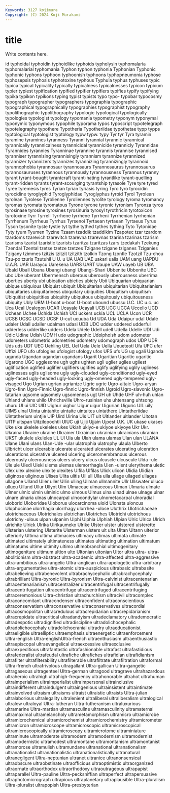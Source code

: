 ```yaml
---
Keywords: 3127 kojimura
Copyright: (C) 2024 Koji Murakami
---
```


# title

Write contents here.



id typhoidal typhoidin typhoidlike
typhoids typholysin typhomalaria typhomalarial typhomania Typhon typhon typhonia Typhonian Typhonic
typhonic typhons typhoon typhoonish typhoons typhopneumonia typhose typhosepsis typhosis typhotoxine
typhous Typhula typhus typhuses typic typica typical typicality typically typicalness
typicalnesses typicon typicum typier typiest typification typified typifier typifiers typifies
typify typifying typika typikon typikons typing typist typists typo typo-
typobar typocosmy typograph typographer typographers typographia typographic typographical typographically typographies
typographist typography typolithographic typolithography typologic typological typologically typologies typologist typology
typomania typometry typonym typonymal typonymic typonymous typophile typorama typos typoscript
typotelegraph typotelegraphy typothere Typotheria Typotheriidae typothetae typp typps typtological typtologist
typtology typw typw. typy Tyr tyr Tyra tyramin tyramine tyramines
tyranness Tyranni tyrannial tyrannic tyrannical tyrannically tyrannicalness tyrannicidal tyrannicide tyrannicly
Tyrannidae Tyrannides tyrannies Tyranninae tyrannine tyrannis tyrannise tyrannised tyranniser tyrannising
tyrannisingly tyrannism tyrannize tyrannized tyrannizer tyrannizers tyrannizes tyrannizing tyrannizingly tyrannoid
tyrannophobia tyrannosaur tyrannosaurs Tyrannosaurus tyrannosaurus tyrannosauruses tyrannous tyrannously tyrannousness Tyrannus
tyranny tyrant tyrant-bought tyrantcraft tyrant-hating tyrantlike tyrant-quelling tyrant-ridden tyrants tyrant-scourging
tyrantship tyrasole Tyre tyre tyred Tyree tyremesis tyres Tyrian tyrian
tyriasis tyring Tyro tyro tyrocidin tyrocidine tyroglyphid Tyroglyphidae Tyroglyphus tyroid
Tyrol Tyrolean tyrolean Tyrolese Tyrolienne Tyroliennes tyrolite tyrology tyroma tyromancy
tyromas tyromata tyromatous Tyrone tyrone tyronic tyronism Tyronza tyros tyrosinase
tyrosine tyrosines tyrosinuria tyrosyl tyrothricin tyrotoxicon tyrotoxine Tyrr Tyrrell Tyrrhene
tyrrhene Tyrrheni Tyrrhenian tyrrhenian Tyrrhenum Tyrrheus Tyrrhus Tyrsenoi Tyrtaean tyrtaean
Tyrtaeus Tyrus Tyson tysonite tyste tystie tyt tythe tythed tythes
tything Tyto Tytonidae Tyty tyum Tyumen Tyzine Tzaam tzaddik tzaddikim
Tzapotec tzar tzardom tzardoms tzarevich tzarevitch tzarevna tzarevnas tzarina tzarinas
tzarism tzarisms tzarist tzaristic tzarists tzaritza tzaritzas tzars tzedakah Tzekung
Tzendal Tzental tzetse tzetze tzetzes Tzigane tzigane tziganes Tziganies Tzigany
tzimmes tzitzis tzitzit tzitzith tzolkin Tzong tzontle Tzotzil Tzu-chou Tzu-po
tzuris Tzutuhil U U. u UA UAB UAE uakari ualis
UAM uang UAPDU U.A.R. UAR Uaraycu Uarekena UARS UART Uaupe
UAW uayeb UB UBA Ubald Uball Ubana Ubangi ubangi Ubangi-Shari
Ubbenite Ubbonite UBC ubc Ube uberant Ubermensch uberous uberously uberousness
uberrima uberties uberty ubi ubication ubieties ubiety Ubii Ubiquarian ubiquarian
ubique ubiquious Ubiquist ubiquit Ubiquitarian ubiquitarian Ubiquitarianism ubiquitaries ubiquitariness ubiquitary
ubiquities Ubiquitism ubiquitism Ubiquitist ubiquitities ubiquitity ubiquitous ubiquitously ubiquitousness ubiquity
Ubly UBM U-boat u-boat U-boot ubound ubussu U.C. UC u.c.
uc Uca Ucal Ucalegon UCAR Ucayale Ucayali UCB UCC UCCA
Uccello UCD Uchean Uchee Uchida Uchish UCI uckers uckia UCL
UCLA Ucon UCR UCSB UCSC UCSD UCSF U-cut ucuuba Ud
UDA Uda Udaipur udal Udale udaler Udall udaller udalman udasi
UDB UDC udder uddered udderful udderless udderlike udders Udela Udele
Udell udell Udella Udelle UDI Udi Udic Udine Udish UDMH
udo udographic Udolphoish udom udometer udometers udometric udometries udometry udomograph
udos UDP UDR Uds uds UDT UEC Uehling UEL Uel
Uela Uele Uella Ueueteotl Ufa UFC ufer Uffizi UFO ufo
ufologies ufologist ufology ufos UFS ufs UG ug ugali Uganda
uganda Ugandan ugandan ugandans Ugarit Ugaritian Ugaritic ugaritic Ugarono UGC
ugglesome ugh ughs ughten ugli uglier uglies ugliest uglification uglified
uglifier uglifiers uglifies uglify uglifying uglily ugliness uglinesses uglis uglisome
ugly ugly-clouded ugly-conditioned ugly-eyed ugly-faced ugly-headed ugly-looking ugly-omened ugly-tempered ugly-visaged
Ugo Ugrian ugrian ugrianize Ugric ugric Ugro-altaic Ugro-aryan Ugro-finn Ugro-Finnic
Ugro-finnic Ugro-finnish Ugroid Ugro-slavonic Ugro-tatarian ugsome ugsomely ugsomeness ugt UH
uh Uhde UHF uh-huh uhlan Uhland uhlans uhllo Uhrichsville Uhro-rusinian
uhs uhtensang uhtsong uhuru UI ui UIC UID Uighur uighur
Uigur uigur Uigurian Uiguric UIL uily UIMS uinal Uinta uintahite
uintaite uintaites uintathere Uintatheriidae Uintatherium uintjie UIP Uird Uirina Uis
UIT uit Uitlander uitlander Uitotan UITP uitspan Uitzilopochtli UIUC uji
Ujiji Ujjain Ujpest U.K. UK ukase ukases Uke uke ukelele
ukeleles ukes Ukiah ukiyo-e ukiyoe ukiyoye Ukr Ukr. Ukraina Ukraine
ukraine Ukrainer Ukrainian ukrainian ukrainians ukranian UKST ukulele ukuleles UL
Ul Ula ula Ulah ulama ulamas Ulan ulan ULANA Ulane
Ulani ulans Ulan-Ude -ular ulatrophia ulatrophy ulaula Ulberto Ulbricht ulcer
ulcerable ulcerate ulcerated ulcerates ulcerating ulceration ulcerations ulcerative ulcered ulcering
ulceromembranous ulcerous ulcerously ulcerousness ulcers ulcery ulcus ulcuscle ulcuscule Ulda
-ule Ule ule Uledi Uleki ulema ulemas ulemorrhagia Ulen -ulent
ulerythema uletic Ulex ulex ulexine ulexite ulexites Ulfila Ulfilas Ulick
ulicon Ulidia Ulidian uliginose uliginous Ulises Ulita ulitis Ull ull
Ulla ulla ullage ullaged ullages ullagone Ulland Uller uller Ullin
ulling Ullman ullmannite Ullr Ullswater ulluco ullucu Ullund Ullur Ullyot
Ulm Ulmaceae ulmaceous Ulman Ulmaria ulmate Ulmer ulmic ulmin ulminic
ulmo ulmous Ulmus ulna ulnad ulnae ulnage ulnar ulnare ulnaria
ulnas ulnocarpal ulnocondylar ulnometacarpal ulnoradial uloborid Uloboridae Uloborus ulocarcinoma uloid
Ulonata uloncus Ulophocinae ulorrhagia ulorrhagy ulorrhea -ulose Ulothrix Ulotrichaceae ulotrichaceous
Ulotrichales ulotrichan Ulotriches Ulotrichi ulotrichous ulotrichy -ulous ulpan ulpanim Ulphi
Ulphia Ulphiah Ulpian Ulric Ulrica Ulrich ulrichite Ulrick Ulrika Ulrikaumeko
Ulrike Ulster ulster ulstered ulsterette Ulsterian ulstering Ulsterite Ulsterman ulsters
ult ulta Ultan Ultann ulterior ulteriorly Ultima ultima ultimacies ultimacy
ultimas ultimata ultimate ultimated ultimately ultimateness ultimates ultimating ultimation ultimatum
ultimatums ultime ultimity ultimo ultimobranchial ultimogenitary ultimogeniture ultimum ultion ulto
Ultonian ultonian Ultor ultra ultra- ultra-abolitionism ultra-abstract ultra-academic ultra-affected ultra-aggressive
ultra-ambitious ultra-angelic Ultra-anglican ultra-apologetic ultra-arbitrary ultra-argumentative ultra-atomic ultra-auspicious ultrabasic ultrabasite
ultrabelieving ultrabenevolent ultrabrachycephalic ultrabrachycephaly ultrabrilliant Ultra-byronic Ultra-byronism Ultra-calvinist ultracentenarian ultracentenarianism
ultracentralizer ultracentrifugal ultracentrifugally ultracentrifugation ultracentrifuge ultracentrifuged ultracentrifuging ultraceremonious Ultra-christian ultrachurchism
ultracivil ultracomplex ultraconcomitant ultracondenser ultraconfident ultraconscientious ultraconservatism ultraconservative ultraconservatives ultracordial
ultracosmopolitan ultracredulous ultracrepidarian ultracrepidarianism ultracrepidate ultracritical ultradandyism ultradeclamatory ultrademocratic ultradespotic
ultradignified ultradiscipline ultradolichocephalic ultradolichocephaly ultradolichocranial ultradry ultraeducationist ultraeligible ultraelliptic ultraemphasis
ultraenergetic ultraenforcement Ultra-english Ultra-englishUltra-french ultraenthusiasm ultraenthusiastic ultraepiscopal ultraevangelical ultraexcessive ultraexclusive
ultraexpeditious ultrafantastic ultrafashionable ultrafast ultrafastidious ultrafederalist ultrafeudal ultrafiche ultrafiches ultrafidian
ultrafidianism ultrafilter ultrafilterability ultrafilterable ultrafiltrate ultrafiltration ultraformal Ultra-french ultrafrivolous ultragallant
Ultra-gallican Ultra-gangetic ultragaseous ultragenteel Ultra-german ultragood ultragrave ultrahazardous ultraheroic ultrahigh
ultrahigh-frequency ultrahonorable ultrahot ultrahuman ultraimperialism ultraimperialist ultraimpersonal ultrainclusive ultraindifferent ultraindulgent
ultraingenious ultrainsistent ultraintimate ultrainvolved ultraism ultraisms ultraist ultraistic ultraists Ultra-julian
ultralaborious ultralegality ultralenient ultraliberal ultraliberalism ultralogical ultralow ultraloyal Ultra-lutheran Ultra-lutheranism
ultraluxurious ultramarine Ultra-martian ultramasculine ultramasculinity ultramaternal ultramaximal ultramelancholy ultrametamorphism ultramicro
ultramicrobe ultramicrochemical ultramicrochemist ultramicrochemistry ultramicrometer ultramicron ultramicroscope ultramicroscopic ultramicroscopical ultramicroscopically
ultramicroscopy ultramicrotome ultraminiature ultraminute ultramoderate ultramodern ultramodernism ultramodernist ultramodernistic ultramodest
ultramontane ultramontanism ultramontanist ultramorose ultramulish ultramundane ultranational ultranationalism ultranationalist ultranationalistic
ultranationalistically ultranatural ultranegligent Ultra-neptunian ultranet ultranice ultranonsensical ultraobscure ultraobstinate ultraofficious
ultraoptimistic ultraorganized ultraornate ultraorthodox ultraorthodoxy ultraoutrageous ultrapapist ultraparallel Ultra-pauline Ultra-pecksniffian
ultraperfect ultrapersuasive ultraphotomicrograph ultrapious ultraplanetary ultraplausible Ultra-pluralism Ultra-pluralist ultrapopish Ultra-presbyterian
